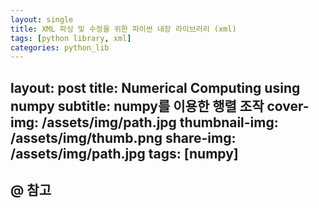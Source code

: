 ```yaml
---
layout: single
title: XML 파싱 및 수정을 위한 파이썬 내장 라이브러리 (xml)
tags: [python library, xml]
categories: python_lib
---
```


layout: post
title: Numerical Computing using numpy
subtitle: numpy를 이용한 행렬 조작
cover-img: /assets/img/path.jpg
thumbnail-img: /assets/img/thumb.png
share-img: /assets/img/path.jpg
tags: [numpy]
---


## @ 참고
